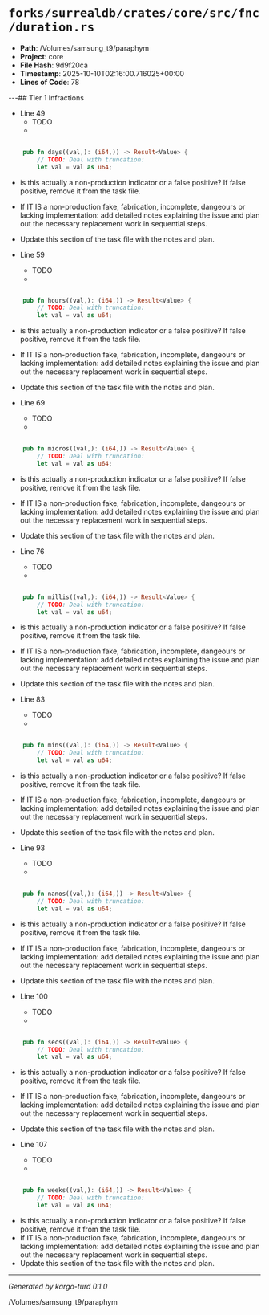 # `forks/surrealdb/crates/core/src/fnc/duration.rs`

- **Path**: /Volumes/samsung_t9/paraphym
- **Project**: core
- **File Hash**: 9d9f20ca  
- **Timestamp**: 2025-10-10T02:16:00.716025+00:00  
- **Lines of Code**: 78

---## Tier 1 Infractions 


- Line 49
  - TODO
  - 

```rust

	pub fn days((val,): (i64,)) -> Result<Value> {
		// TODO: Deal with truncation:
		let val = val as u64;

```

- is this actually a non-production indicator or a false positive? If false positive, remove it from the task file.
- If IT IS a non-production fake, fabrication, incomplete, dangeours or lacking implementation: add detailed notes explaining the issue and plan out the necessary replacement work in sequential steps. 
- Update this section of the task file with the notes and plan.


- Line 59
  - TODO
  - 

```rust

	pub fn hours((val,): (i64,)) -> Result<Value> {
		// TODO: Deal with truncation:
		let val = val as u64;

```

- is this actually a non-production indicator or a false positive? If false positive, remove it from the task file.
- If IT IS a non-production fake, fabrication, incomplete, dangeours or lacking implementation: add detailed notes explaining the issue and plan out the necessary replacement work in sequential steps. 
- Update this section of the task file with the notes and plan.


- Line 69
  - TODO
  - 

```rust

	pub fn micros((val,): (i64,)) -> Result<Value> {
		// TODO: Deal with truncation:
		let val = val as u64;

```

- is this actually a non-production indicator or a false positive? If false positive, remove it from the task file.
- If IT IS a non-production fake, fabrication, incomplete, dangeours or lacking implementation: add detailed notes explaining the issue and plan out the necessary replacement work in sequential steps. 
- Update this section of the task file with the notes and plan.


- Line 76
  - TODO
  - 

```rust

	pub fn millis((val,): (i64,)) -> Result<Value> {
		// TODO: Deal with truncation:
		let val = val as u64;

```

- is this actually a non-production indicator or a false positive? If false positive, remove it from the task file.
- If IT IS a non-production fake, fabrication, incomplete, dangeours or lacking implementation: add detailed notes explaining the issue and plan out the necessary replacement work in sequential steps. 
- Update this section of the task file with the notes and plan.


- Line 83
  - TODO
  - 

```rust

	pub fn mins((val,): (i64,)) -> Result<Value> {
		// TODO: Deal with truncation:
		let val = val as u64;

```

- is this actually a non-production indicator or a false positive? If false positive, remove it from the task file.
- If IT IS a non-production fake, fabrication, incomplete, dangeours or lacking implementation: add detailed notes explaining the issue and plan out the necessary replacement work in sequential steps. 
- Update this section of the task file with the notes and plan.


- Line 93
  - TODO
  - 

```rust

	pub fn nanos((val,): (i64,)) -> Result<Value> {
		// TODO: Deal with truncation:
		let val = val as u64;

```

- is this actually a non-production indicator or a false positive? If false positive, remove it from the task file.
- If IT IS a non-production fake, fabrication, incomplete, dangeours or lacking implementation: add detailed notes explaining the issue and plan out the necessary replacement work in sequential steps. 
- Update this section of the task file with the notes and plan.


- Line 100
  - TODO
  - 

```rust

	pub fn secs((val,): (i64,)) -> Result<Value> {
		// TODO: Deal with truncation:
		let val = val as u64;

```

- is this actually a non-production indicator or a false positive? If false positive, remove it from the task file.
- If IT IS a non-production fake, fabrication, incomplete, dangeours or lacking implementation: add detailed notes explaining the issue and plan out the necessary replacement work in sequential steps. 
- Update this section of the task file with the notes and plan.


- Line 107
  - TODO
  - 

```rust

	pub fn weeks((val,): (i64,)) -> Result<Value> {
		// TODO: Deal with truncation:
		let val = val as u64;

```

- is this actually a non-production indicator or a false positive? If false positive, remove it from the task file.
- If IT IS a non-production fake, fabrication, incomplete, dangeours or lacking implementation: add detailed notes explaining the issue and plan out the necessary replacement work in sequential steps. 
- Update this section of the task file with the notes and plan.

---

*Generated by kargo-turd 0.1.0*

/Volumes/samsung_t9/paraphym
